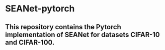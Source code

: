 # SEANet-pytorch

## This repository contains the Pytorch implementation of SEANet for datasets CIFAR-10 and CIFAR-100.
